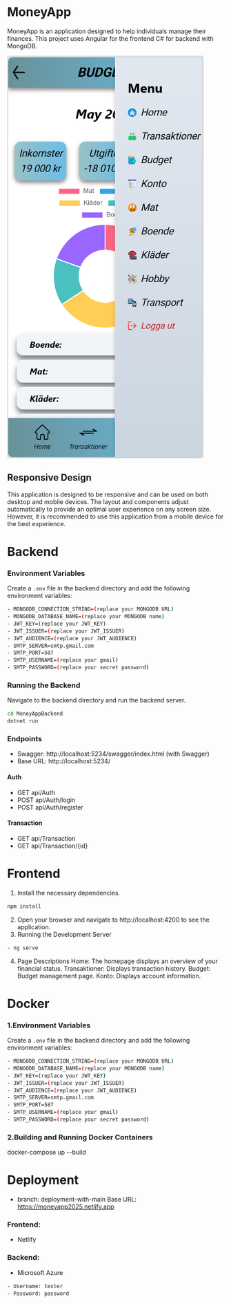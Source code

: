 # MoneyApp

MoneyApp is an application designed to help individuals manage their finances. This project uses Angular for the frontend C# for backend with MongoDB.

![MoneyApp Screenshot](./moneyApp.png)

## Responsive Design

This application is designed to be responsive and can be used on both desktop and mobile devices. The layout and components adjust automatically to provide an optimal user experience on any screen size. However, it is recommended to use this application from a mobile device for the best experience.


# Backend

### Environment Variables
Create a `.env` file in the backend directory and add the following environment variables:
```bash
- MONGODB_CONNECTION_STRING=(replace your MONGODB URL)
- MONGODB_DATABASE_NAME=(replace your MONGODB name)
- JWT_KEY=(replace your JWT_KEY)
- JWT_ISSUER=(replace your JWT_ISSUER)
- JWT_AUDIENCE=(replace your JWT_AUDIENCE)
- SMTP_SERVER=smtp.gmail.com
- SMTP_PORT=587
- SMTP_USERNAME=(replace your gmail)
- SMTP_PASSWORD=(replace your secret password)
```
### Running the Backend

Navigate to the backend directory and run the backend server.

```bash
cd MoneyAppBackend
dotnet run
```

### Endpoints
- Swagger: http://localhost:5234/swagger/index.html (with Swagger)
- Base URL: http://localhost:5234/
#### Auth
- GET api/Auth
- POST api/Auth/login
- POST api/Auth/register

#### Transaction
- GET api/Transaction
- GET api/Transaction/{id}


# Frontend

1. Install the necessary dependencies.
```bash
npm install
```
2. Open your browser and navigate to http://localhost:4200 to see the application.
3. Running the Development Server
```bash
- ng serve
```
4. Page Descriptions
Home: The homepage displays an overview of your financial status.
Transaktioner: Displays transaction history.
Budget: Budget management page.
Konto: Displays account information.


# Docker
### 1.Environment Variables
Create a `.env` file in the backend directory and add the following environment 
variables:
```bash
- MONGODB_CONNECTION_STRING=(replace your MONGODB URL)
- MONGODB_DATABASE_NAME=(replace your MONGODB name)
- JWT_KEY=(replace your JWT_KEY)
- JWT_ISSUER=(replace your JWT_ISSUER)
- JWT_AUDIENCE=(replace your JWT_AUDIENCE)
- SMTP_SERVER=smtp.gmail.com
- SMTP_PORT=587
- SMTP_USERNAME=(replace your gmail)
- SMTP_PASSWORD=(replace your secret password)
```
### 2.Building and Running Docker Containers
docker-compose up --build


# Deployment
- branch: deployment-with-main
Base URL: https://moneyapp2025.netlify.app
### Frontend:
- Netlify
### Backend: 
- Microsoft Azure

```bash
- Username: tester
- Password: password
```